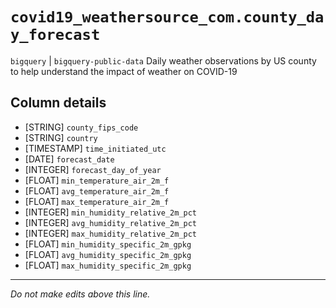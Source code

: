 # `covid19_weathersource_com.county_day_forecast`
`bigquery` | `bigquery-public-data`
Daily weather observations by US county to help understand the impact of weather on COVID-19

## Column details
* [STRING]    `county_fips_code`
* [STRING]    `country`
* [TIMESTAMP] `time_initiated_utc`
* [DATE]      `forecast_date`
* [INTEGER]   `forecast_day_of_year`
* [FLOAT]     `min_temperature_air_2m_f`
* [FLOAT]     `avg_temperature_air_2m_f`
* [FLOAT]     `max_temperature_air_2m_f`
* [INTEGER]   `min_humidity_relative_2m_pct`
* [INTEGER]   `avg_humidity_relative_2m_pct`
* [INTEGER]   `max_humidity_relative_2m_pct`
* [FLOAT]     `min_humidity_specific_2m_gpkg`
* [FLOAT]     `avg_humidity_specific_2m_gpkg`
* [FLOAT]     `max_humidity_specific_2m_gpkg`

-------------------------------------------------------------------------------
*Do not make edits above this line.*
